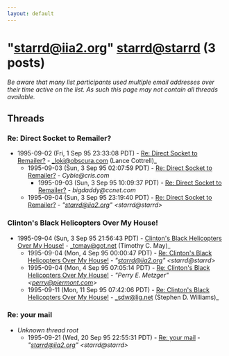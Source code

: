 ```yaml
---
layout: default
---
```


# "starrd@iia2.org" <starrd@starrd> (3 posts)

_Be aware that many list participants used multiple email addresses over their time active on the list. As such this page may not contain all threads available._

## Threads

### Re: Direct Socket to Remailer?
+ 1995-09-02 (Fri, 1 Sep 95 23:33:08 PDT) - [Re: Direct Socket to Remailer?](/archive/1995/09/4d786210979b7bbcd1495782ee1040b5102f00eef154e4fb88d17fc2e1e5f761) - _loki@obscura.com (Lance Cottrell)_
  + 1995-09-03 (Sun, 3 Sep 95 02:07:59 PDT) - [Re: Direct Socket to Remailer?](/archive/1995/09/e3166f199c5255e163c697bf1b2c9bd86f9ae75c8f6afe97a3332a779e6df0fa) - _Cybie@cris.com_
    + 1995-09-03 (Sun, 3 Sep 95 10:09:37 PDT) - [Re: Direct Socket to Remailer?](/archive/1995/09/e4a5ae1187992b2bc7140efb7b7b40dc56b440123436f455ae2b0ad3320e0f51) - _bigdaddy@ccnet.com_
  + 1995-09-04 (Sun, 3 Sep 95 23:19:40 PDT) - [Re: Direct Socket to Remailer?](/archive/1995/09/6ae3d3a53eb57e06971a9d39b2c8a1f1d270e5ad97543b5f65a55c4300ca4736) - _"starrd@iia2.org" \<starrd@starrd\>_

### Clinton's Black Helicopters Over My House!
+ 1995-09-04 (Sun, 3 Sep 95 21:56:43 PDT) - [Clinton's Black Helicopters Over My House!](/archive/1995/09/27dca787b7ecee6e591cfecd2ea5f5b210671a4aac8c77f32cb3e3fa78fe8460) - _tcmay@got.net (Timothy C. May)_
  + 1995-09-04 (Mon, 4 Sep 95 00:00:47 PDT) - [Re: Clinton's Black Helicopters Over My House!](/archive/1995/09/add15ea0eaf3137f7ae3fba7d1546fd632ca28c5bdfe2a12359d51f8311baea3) - _"starrd@iia2.org" \<starrd@starrd\>_
  + 1995-09-04 (Mon, 4 Sep 95 07:05:14 PDT) - [Re: Clinton's Black Helicopters Over My House!](/archive/1995/09/2623ccfd81db668a5202888296d2d4932544b9be201b41ec86492e5d27b7a903) - _"Perry E. Metzger" \<perry@piermont.com\>_
  + 1995-09-11 (Mon, 11 Sep 95 07:42:06 PDT) - [Re: Clinton's Black Helicopters Over My House!](/archive/1995/09/772fae83154f99433fd909ce734ceefac3d8700f235913d2ed804279fcd6de3d) - _sdw@lig.net (Stephen D. Williams)_

### Re: your mail
+ _Unknown thread root_
  + 1995-09-21 (Wed, 20 Sep 95 22:55:31 PDT) - [Re: your mail](/archive/1995/09/e7ea9ebdbded2f220ddc2d73cc21b95f4cc4906aae1be75909b953c5af82a08d) - _"starrd@iia2.org" \<starrd@starrd\>_

